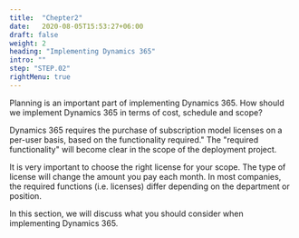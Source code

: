 ```yaml
---
title:  "Chepter2"
date:   2020-08-05T15:53:27+06:00
draft: false
weight: 2
heading: "Implementing Dynamics 365"
intro: ""
step: "STEP.02"
rightMenu: true
---
```

Planning is an important part of implementing Dynamics 365. How should we implement Dynamics 365 in terms of cost, schedule and scope?      

Dynamics 365 requires the purchase of subscription model licenses on a per-user basis, based on the functionality required." The "required functionality" will become clear in the scope of the deployment project.  
     
It is very important to choose the right license for your scope. The type of license will change the amount you pay each month. In most companies, the required functions (i.e. licenses) differ depending on the department or position.

In this section, we will discuss what you should consider when implementing Dynamics 365.
